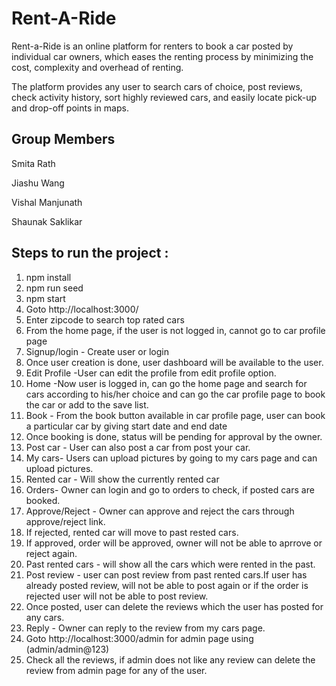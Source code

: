# Rent-A-Ride

Rent-a-Ride is an online platform for renters to book a car posted by individual car owners, which eases the renting process by minimizing the cost, complexity and overhead of renting.

The platform provides any user to search cars of choice, post reviews, check activity history, sort highly reviewed cars, and easily locate pick-up and drop-off points in maps.

## Group Members
Smita Rath

Jiashu Wang

Vishal Manjunath

Shaunak Saklikar

## Steps to run the project :

1. npm install
2. npm run seed
3. npm start
4. Goto http://localhost:3000/
5. Enter zipcode to search top rated cars
6. From the home page, if the user is not logged in, cannot go to car profile page
6. Signup/login - Create user or login
7. Once user creation is done, user dashboard will be available to the user.
8. Edit Profile -User can edit the profile from edit profile option.
9. Home -Now user is logged in, can go the home page and search for cars according to his/her choice and can go the car profile page to book the car or add to the save list.
10. Book - From the book button available in car profile page, user can book a particular car by giving start date and end date
11. Once booking is done, status will be pending for approval by the owner.
12. Post car - User can also post a car from post your car.
13. My cars- Users can upload pictures by going to my cars page and can upload pictures.
13. Rented car - Will show the currently rented car
14. Orders- Owner can login and go to orders to check, if posted cars are booked.
15. Approve/Reject - Owner can approve and reject the cars through approve/reject link.
16. If rejected, rented car will move to past rested cars.
17. If approved, order will be approved, owner will not be able to aprrove or reject again.
17. Past rented cars - will show all the cars which were rented in the past.
18. Post review - user can post review from past rented cars.If user has already posted review, will not be able to post again or if the order is rejected user will not be able to post review.
19. Once posted, user can delete the reviews which the user has posted for any cars.
20. Reply - Owner can reply to the review from my cars page.
21. Goto http://localhost:3000/admin for admin page using (admin/admin@123)
22. Check all the reviews, if admin does not like any review can delete the review from admin page for any of the user.
